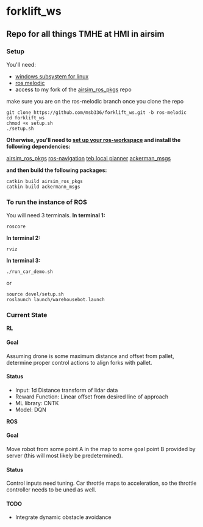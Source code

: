 # forklift_ws
## Repo for all things TMHE at HMI in airsim
### Setup
You'll need:
- [windows subsystem for linux](https://docs.microsoft.com/en-us/windows/wsl/install-win10)
- [ros melodic](https://janbernloehr.de/2017/06/10/ros-windows)
- access to my fork of the [airsim_ros_pkgs](https://github.com/msb336/airsim_ros_pkgs) repo

make sure you are on the ros-melodic branch once you clone the repo

```
git clone https://github.com/msb336/forklift_ws.git -b ros-melodic
cd forklift_ws
chmod +x setup.sh
./setup.sh
```

**Otherwise, you'll need to [set up your ros-workspace](wiki.ros.org/catkin) and install the following dependencies:**

[airsim_ros_pkgs](https://github.com/msb336/airsim_ros_pkgs)
[ros-navigation](https://github.com/ros-planning/navigation)
[teb local planner]( https://github.com/rst-tu-dortmund/teb_local_planner)
[ackerman_msgs](https://github.com/ros-drivers/ackermann_msgs)


**and then build the following packages:**
``` 
catkin build airsim_ros_pkgs
catkin build ackermann_msgs
```

### To run the instance of ROS
You will need 3 terminals.
**In terminal 1:**
```
roscore
```
**In terminal 2:**
```
rviz
```
**In terminal 3:**
```
./run_car_demo.sh
```

or

```
source devel/setup.sh
roslaunch launch/warehousebot.launch
```


### Current State
**RL**
#### Goal
Assuming drone is some maximum distance and offset from pallet, determine proper control actions to align forks with pallet.

#### Status
- Input: 1d Distance transform of lidar data
- Reward Function: Linear offset from desired line of approach
- ML library: CNTK
- Model: DQN

**ROS**
#### Goal
Move robot from some point A in the map to some goal point B provided by server (this will most likely be predetermined).
#### Status
Control inputs need tuning. Car throttle maps to acceleration, so the throttle controller needs to be uned as well.
#### TODO
- Integrate dynamic obstacle avoidance
